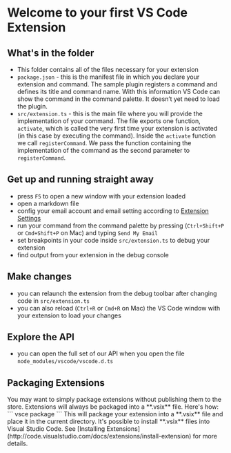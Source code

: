 # Welcome to your first VS Code Extension

## What's in the folder
* This folder contains all of the files necessary for your extension
* `package.json` - this is the manifest file in which you declare your extension and command.
The sample plugin registers a command and defines its title and command name. With this information
VS Code can show the command in the command palette. It doesn’t yet need to load the plugin.
* `src/extension.ts` - this is the main file where you will provide the implementation of your command.
The file exports one function, `activate`, which is called the very first time your extension is
activated (in this case by executing the command). Inside the `activate` function we call `registerCommand`.
We pass the function containing the implementation of the command as the second parameter to
`registerCommand`.

## Get up and running straight away
* press `F5` to open a new window with your extension loaded
* open a markdown file
* config your email account and email setting according to [Extension Settings](README.md#Settings)
* run your command from the command palette by pressing (`Ctrl+Shift+P` or `Cmd+Shift+P` on Mac) and typing `Send My Email`
* set breakpoints in your code inside `src/extension.ts` to debug your extension
* find output from your extension in the debug console

## Make changes
* you can relaunch the extension from the debug toolbar after changing code in `src/extension.ts`
* you can also reload (`Ctrl+R` or `Cmd+R` on Mac) the VS Code window with your extension to load your changes

## Explore the API
* you can open the full set of our API when you open the file `node_modules/vscode/vscode.d.ts`

<h2 id="Packaging"> Packaging Extensions</h2>
You may want to simply package extensions without publishing them to the store. Extensions will always be packaged into a **.vsix** file. Here's how:
```
vsce package
```
This will package your extension into a **.vsix** file and place it in the current directory. It's possible to install **.vsix** files into Visual Studio Code. See [Installing Extensions](http://code.visualstudio.com/docs/extensions/install-extension) for more details.